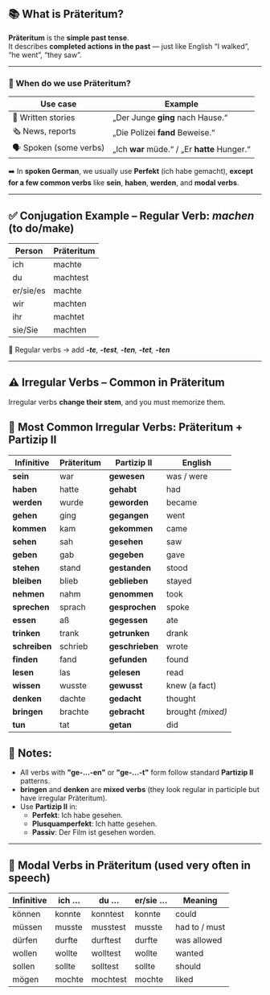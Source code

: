 ## 📚 What is **Präteritum**?

**Präteritum** is the **simple past tense**.  
It describes **completed actions in the past** — just like English “I walked”, “he went”, “they saw”.

---

### 🧠 When do we use Präteritum?

|Use case|Example|
|---|---|
|📖 Written stories|„Der Junge **ging** nach Hause.“|
|🗞 News, reports|„Die Polizei **fand** Beweise.“|
|🗣 Spoken (some verbs)|„Ich **war** müde.“ / „Er **hatte** Hunger.“|
➡️ In **spoken German**, we usually use **Perfekt** (ich habe gemacht), **except for a few common verbs** like **sein**, **haben**, **werden**, and **modal verbs**.

---
## ✅ Conjugation Example – Regular Verb: _machen_ (to do/make)

| Person    | Präteritum |
| --------- | ---------- |
| ich       | machte     |
| du        | machtest   |
| er/sie/es | machte     |
| wir       | machten    |
| ihr       | machtet    |
| sie/Sie   | machten    |
🧠 Regular verbs → add ***-te**, **-test**, **-ten**, **-tet**, **-ten***

---

## ⚠️ Irregular Verbs – Common in Präteritum

Irregular verbs **change their stem**, and you must memorize them.

## 🧾 **Most Common Irregular Verbs: Präteritum + Partizip II**

| Infinitive    | Präteritum | Partizip II     | English           |
| ------------- | ---------- | --------------- | ----------------- |
| **sein**      | war        | **gewesen**     | was / were        |
| **haben**     | hatte      | **gehabt**      | had               |
| **werden**    | wurde      | **geworden**    | became            |
| **gehen**     | ging       | **gegangen**    | went              |
| **kommen**    | kam        | **gekommen**    | came              |
| **sehen**     | sah        | **gesehen**     | saw               |
| **geben**     | gab        | **gegeben**     | gave              |
| **stehen**    | stand      | **gestanden**   | stood             |
| **bleiben**   | blieb      | **geblieben**   | stayed            |
| **nehmen**    | nahm       | **genommen**    | took              |
| **sprechen**  | sprach     | **gesprochen**  | spoke             |
| **essen**     | aß         | **gegessen**    | ate               |
| **trinken**   | trank      | **getrunken**   | drank             |
| **schreiben** | schrieb    | **geschrieben** | wrote             |
| **finden**    | fand       | **gefunden**    | found             |
| **lesen**     | las        | **gelesen**     | read              |
| **wissen**    | wusste     | **gewusst**     | knew (a fact)     |
| **denken**    | dachte     | **gedacht**     | thought           |
| **bringen**   | brachte    | **gebracht**    | brought _(mixed)_ |
| **tun**       | tat        | **getan**       | did               |

## 🧠 Notes:

- All verbs with **"ge-…-en"** or **"ge-…-t"** form follow standard **Partizip II** patterns.
- **bringen** and **denken** are **mixed verbs** (they look regular in participle but have irregular Präteritum).
- Use **Partizip II** in:
    - **Perfekt**: Ich habe gesehen.
    - **Plusquamperfekt**: Ich hatte gesehen.
    - **Passiv**: Der Film ist gesehen worden.

---

## 🔧 Modal Verbs in Präteritum (used **very often** in speech)

| **Infinitive** | **ich …** | **du …** | **er/sie …** | **Meaning**   |
| -------------- | --------- | -------- | ------------ | ------------- |
| können         | konnte    | konntest | konnte       | could         |
| müssen         | musste    | musstest | musste       | had to / must |
| dürfen         | durfte    | durftest | durfte       | was allowed   |
| wollen         | wollte    | wolltest | wollte       | wanted        |
| sollen         | sollte    | solltest | sollte       | should        |
| mögen          | mochte    | mochtest | mochte       | liked         |

